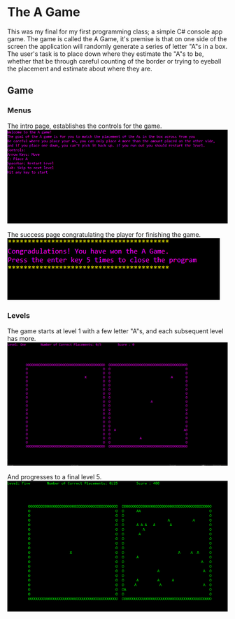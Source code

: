 # The A Game
This was my final for my first programming class; a simple C# console app game. The game is called the A Game, it's premise is that on one side of the screen the application will randomly generate a series of letter "A"s in a box. The user's task is to place down where they estimate the "A"s to be, whether that be through careful counting of the border or trying to eyeball the placement and estimate about where they are.
## Game
### Menus
The intro page, establishes the controls for the game.
![An image showing a welcome screen with keyboard controls](GameProjectColoursMakena/img/amenu.png)  

The success page congratulating the player for finishing the game.
![An image showing the console congratulating the player](GameProjectColoursMakena/img/awon.png)  

### Levels

The game starts at level 1 with a few letter "A"s, and each subsequent level has more.
![An image showing the game with the scattered letter "A"s](GameProjectColoursMakena/img/aplay.png)  

And progresses to a final level 5.
![An image showing the game with many more scattered letter "A"s](GameProjectColoursMakena/img/aplayfinal.png)  
